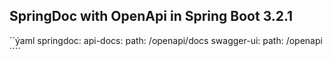 ## SpringDoc with OpenApi in Spring Boot 3.2.1

´´ýaml
springdoc:
  api-docs:
    path: /openapi/docs
  swagger-ui:
    path: /openapi
´´´´
